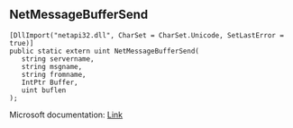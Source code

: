 ## NetMessageBufferSend

```
[DllImport("netapi32.dll", CharSet = CharSet.Unicode, SetLastError = true)]
public static extern uint NetMessageBufferSend(
   string servername,
   string msgname,
   string fromname,
   IntPtr Buffer,
   uint buflen
);
```

Microsoft documentation: [Link](https://learn.microsoft.com/en-us/windows/win32/api/lmmsg/nf-lmmsg-netmessagebuffersend)
